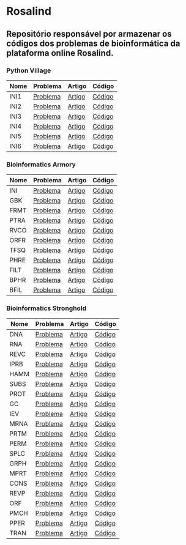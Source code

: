 # Rosalind

## Repositório responsável por armazenar os códigos dos problemas de bioinformática da plataforma online Rosalind.

### Python Village
|Nome|Problema|Artigo|Código|
|-|-|-|-|
|INI1|[Problema](https://rosalind.info/problems/ini1/)|[Artigo](https://www.linkedin.com/pulse/rosalind-01-primeiro-passo-para-bioinform%2525C3%2525A1tica-trevisan-linhares-vfuqf)|[Código](https://github.com/GTL98/Rosalind/blob/main/Python%20Village/INI1/INI1.py)|
|INI2|[Problema](https://rosalind.info/problems/ini2/)|[Artigo](https://www.linkedin.com/pulse/rosalind-02-c%C3%A1lculo-da-hipotenusa-guilherme-trevisan-linhares-2ajtf/)|[Código](https://github.com/GTL98/Rosalind/blob/main/Python%20Village/INI2/INI2.py)|
|INI3|[Problema](https://rosalind.info/problems/ini3/)|[Artigo](https://www.linkedin.com/pulse/rosalind-03-manipula%2525C3%2525A7%2525C3%2525A3o-de-strings-guilherme-trevisan-linhares-1jy9f)|[Código](https://github.com/GTL98/Rosalind/blob/main/Python%20Village/INI3/INI3.py)|
|INI4|[Problema](https://rosalind.info/problems/ini4/)|[Artigo](https://www.linkedin.com/pulse/rosalind-04-loops-e-condi%25C3%25A7%25C3%25B5es-guilherme-trevisan-linhares-ujvhf/)|[Código](https://github.com/GTL98/Rosalind/blob/main/Python%20Village/INI4/INI4.py)|
|INI5|[Problema](https://rosalind.info/problems/ini5/)|[Artigo](https://www.linkedin.com/pulse/rosalind-05-trabalhando-com-arquivos-guilherme-trevisan-linhares-rs0jf/)|[Código](https://github.com/GTL98/Rosalind/blob/main/Python%20Village/INI5/INI5.py)|
|INI6|[Problema](https://rosalind.info/problems/ini6/)|[Artigo](https://www.linkedin.com/pulse/rosalind-06-trabalhando-com-dicion%2525C3%2525A1rio-guilherme-trevisan-linhares-apnnf)|[Código](https://github.com/GTL98/Rosalind/blob/main/Python%20Village/INI6/INI6.py)|

### Bioinformatics Armory
|Nome|Problema|Artigo|Código|
|-|-|-|-|
|INI|[Problema](https://rosalind.info/problems/ini/)|[Artigo](https://www.linkedin.com/pulse/bioinformata-100-07-contagem-de-nucleot%2525C3%2525ADdeos-trevisan-linhares-4dlof/)|[Código](https://github.com/GTL98/Rosalind/blob/main/Bioinformatics%20Armory/INI/INI.py)|
|GBK|[Problema](https://rosalind.info/problems/gbk/)|[Artigo](https://www.linkedin.com/pulse/bioinformata-100-08-arquivos-genbank-guilherme-trevisan-linhares-lw7kf)|[Código](https://github.com/GTL98/Rosalind/blob/main/Bioinformatics%20Armory/GBK/GBK.py)|
|FRMT|[Problema](https://rosalind.info/problems/frmt/)|[Artigo](https://www.linkedin.com/pulse/bioinformata-100-09-arquivo-fasta-guilherme-trevisan-linhares-rbvpf)|[Código](https://github.com/GTL98/Rosalind/blob/main/Bioinformatics%20Armory/FRMT/FRMT.py)|
|PTRA|[Problema](https://rosalind.info/problems/ptra/)|[Artigo](https://www.linkedin.com/pulse/bioinformata-100-10-tabelas-de-tradu%2525C3%2525A7%2525C3%2525A3o-guilherme-trevisan-linhares-u4zef)|[Código](https://github.com/GTL98/Rosalind/blob/main/Bioinformatics%20Armory/PTRA/PTRA.py)|
|RVCO|[Problema](https://rosalind.info/problems/rvco/)|[Artigo](https://www.linkedin.com/pulse/bioinformata-100-11-reverso-complementar-trevisan-linhares-syssf)|[Código](https://github.com/GTL98/Rosalind/blob/main/Bioinformatics%20Armory/RVCO/RVCO.py)|
|ORFR|[Problema](https://rosalind.info/problems/orfr/)|[Artigo](https://www.linkedin.com/pulse/bioinformata-100-12-detec%2525C3%2525A7%2525C3%2525A3o-da-maior-orf-trevisan-linhares-jcshf)|[Código](https://github.com/GTL98/Rosalind/blob/main/Bioinformatics%20Armory/ORFR/ORFR.py)|
|TFSQ|[Problema](https://rosalind.info/problems/tfsq/)|[Artigo](https://www.linkedin.com/pulse/bioinformata-100-13-introdu%C3%A7%C3%A3o-ao-fastq-guilherme-trevisan-linhares-mpz5f)|[Código](https://github.com/GTL98/Rosalind/blob/main/Bioinformatics%20Armory/TFSQ/TFSQ.py)|
|PHRE|[Problema](https://rosalind.info/problems/phre/)|[Artigo](https://www.linkedin.com/pulse/bioinformata-100-14-distribui%C3%A7%C3%A3o-de-qualidade-fastq-guilherme-xhk2f/)|[Código](https://github.com/GTL98/Rosalind/blob/main/Bioinformatics%20Armory/PHRE/PHRE.py)|
|FILT|[Problema](https://rosalind.info/problems/filt/)|[Artigo](https://www.linkedin.com/pulse/bioinformata-100-15-filtrar-pela-qualidade-trevisan-linhares-hqjhf/)|[Código](https://github.com/GTL98/Rosalind/blob/main/Bioinformatics%20Armory/FILT/FILT.py)|
|BPHR|[Problema](https://rosalind.info/problems/bphr/)|[Artigo]()|[Código](https://github.com/GTL98/Rosalind/blob/main/Bioinformatics%20Armory/BPHR/BPHR.py)|
|BFIL|[Problema](https://rosalind.info/problems/bfil/)|[Artigo]()|[Código](https://github.com/GTL98/Rosalind/blob/main/Bioinformatics%20Armory/BFIL/BFIL.py)|

### Bioinformatics Stronghold
|Nome|Problema|Artigo|Código|
|-|-|-|-|
|DNA|[Problema](https://rosalind.info/problems/dna/)|[Artigo]()|[Código](https://github.com/GTL98/Rosalind/blob/main/Bioinformatics%20Stronghold/DNA/DNA.py)|
|RNA|[Problema](https://rosalind.info/problems/rna/)|[Artigo]()|[Código](https://github.com/GTL98/Rosalind/blob/main/Bioinformatics%20Stronghold/RNA/RNA.py)|
|REVC|[Problema](https://rosalind.info/problems/revc/)|[Artigo]()|[Código](https://github.com/GTL98/Rosalind/blob/main/Bioinformatics%20Stronghold/REVC/REVC.py)|
|IPRB|[Problema](https://rosalind.info/problems/iprb/)|[Artigo]()|[Código](https://github.com/GTL98/Rosalind/blob/main/Bioinformatics%20Stronghold/IPRB/IPRB.py)|
|HAMM|[Problema](https://rosalind.info/problems/hamm/)|[Artigo]()|[Código](https://github.com/GTL98/Rosalind/blob/main/Bioinformatics%20Stronghold/HAMM/HAMM.py)|
|SUBS|[Problema](https://rosalind.info/problems/subs/)|[Artigo]()|[Código](https://github.com/GTL98/Rosalind/blob/main/Bioinformatics%20Stronghold/SUBS/SUBS.py)|
|PROT|[Problema](https://rosalind.info/problems/prot/)|[Artigo]()|[Código](https://github.com/GTL98/Rosalind/blob/main/Bioinformatics%20Stronghold/PROT/PROT.py)|
|GC|[Problema](https://rosalind.info/problems/gc/)|[Artigo]()|[Código](https://github.com/GTL98/Rosalind/blob/main/Bioinformatics%20Stronghold/GC/GC.py)|
|IEV|[Problema](https://rosalind.info/problems/iev/)|[Artigo]()|[Código](https://github.com/GTL98/Rosalind/blob/main/Bioinformatics%20Stronghold/IEV/IEV.py)|
|MRNA|[Problema](https://rosalind.info/problems/mrna/)|[Artigo]()|[Código](https://github.com/GTL98/Rosalind/blob/main/Bioinformatics%20Stronghold/MRNA/MRNA.py)|
|PRTM|[Problema](https://rosalind.info/problems/prtm/)|[Artigo]()|[Código](https://github.com/GTL98/Rosalind/blob/main/Bioinformatics%20Stronghold/PRTM/PRTM.py)|
|PERM|[Problema](https://rosalind.info/problems/perm/)|[Artigo]()|[Código](https://github.com/GTL98/Rosalind/blob/main/Bioinformatics%20Stronghold/PERM/PERM.py)|
|SPLC|[Problema](https://rosalind.info/problems/splc/)|[Artigo]()|[Código](https://github.com/GTL98/Rosalind/blob/main/Bioinformatics%20Stronghold/SPLC/SPLC.py)|
|GRPH|[Problema](https://rosalind.info/problems/grph/)|[Artigo]()|[Código](https://github.com/GTL98/Rosalind/blob/main/Bioinformatics%20Stronghold/GRPH/GRPH.py)|
|MPRT|[Problema](https://rosalind.info/problems/mprt/)|[Artigo]()|[Código](https://github.com/GTL98/Rosalind/blob/main/Bioinformatics%20Stronghold/MPRT/MPRT.py)|
|CONS|[Problema](https://rosalind.info/problems/cons/)|[Artigo]()|[Código](https://github.com/GTL98/Rosalind/blob/main/Bioinformatics%20Stronghold/CONS/CONS.py)|
|REVP|[Problema](https://rosalind.info/problems/revp/)|[Artigo]()|[Código](https://github.com/GTL98/Rosalind/blob/main/Bioinformatics%20Stronghold/REVP/REVP.py)|
|ORF|[Problema](https://rosalind.info/problems/orf/)|[Artigo]()|[Código](https://github.com/GTL98/Rosalind/blob/main/Bioinformatics%20Stronghold/ORF/ORF.py)|
|PMCH|[Problema](https://rosalind.info/problems/pmch/)|[Artigo]()|[Código](https://github.com/GTL98/Rosalind/blob/main/Bioinformatics%20Stronghold/PMCH/PMCH.py)|
|PPER|[Problema](https://rosalind.info/problems/pper/)|[Artigo]()|[Código](https://github.com/GTL98/Rosalind/blob/main/Bioinformatics%20Stronghold/PPER/PPER.py)|
|TRAN|[Problema](https://rosalind.info/problems/tran/)|[Artigo]()|[Código](https://github.com/GTL98/Rosalind/blob/main/Bioinformatics%20Stronghold/TRAN/TRAN.py)|
